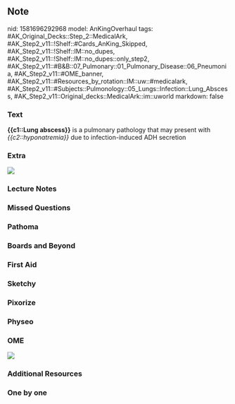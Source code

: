 ## Note
nid: 1581696292968
model: AnKingOverhaul
tags: #AK_Original_Decks::Step_2::MedicalArk, #AK_Step2_v11::!Shelf::#Cards_AnKing_Skipped, #AK_Step2_v11::!Shelf::IM::no_dupes, #AK_Step2_v11::!Shelf::IM::no_dupes::only_step2, #AK_Step2_v11::#B&B::07_Pulmonary::01_Pulmonary_Disease::06_Pneumonia, #AK_Step2_v11::#OME_banner, #AK_Step2_v11::#Resources_by_rotation::IM::uw::#medicalark, #AK_Step2_v11::#Subjects::Pulmonology::05_Lungs::Infection::Lung_Abscess, #AK_Step2_v11::Original_decks::MedicalArk::im::uworld
markdown: false

### Text
<b>{{c1::Lung abscess}}</b> is a pulmonary pathology that may
present with <i>{{c2::hyponatremia}}</i> due to infection-induced
ADH secretion

### Extra
<img src="paste-0ca756b97fc49d3ed9fbcfa5631257b12c0ee2d6.jpg">

### Lecture Notes


### Missed Questions


### Pathoma


### Boards and Beyond


### First Aid


### Sketchy


### Pixorize


### Physeo


### OME
<div class="ome-widget">
  <a href="https://onlinemeded.org?ref=anki"><img src=
  "_OME_AnkiFlashcards_General_7.png"></a>
</div>

### Additional Resources


### One by one

